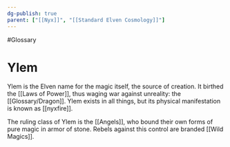 ```yaml
---
dg-publish: true
parent: ["[[Nyx]]", "[[Standard Elven Cosmology]]"]
---
```

#Glossary 
# Ylem

Ylem is the Elven name for the magic itself, the source of creation. It birthed the [[Laws of Power]], thus waging war against unreality: the [[Glossary/Dragon]]. Ylem exists in all things, but its physical manifestation is known as [[nyxfire]].

The ruling class of Ylem is the [[Angels]], who bound their own forms of pure magic in armor of stone. Rebels against this control are branded [[Wild Magics]].